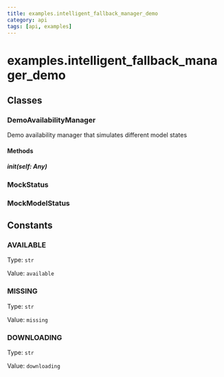 ```yaml
---
title: examples.intelligent_fallback_manager_demo
category: api
tags: [api, examples]
---
```


# examples.intelligent_fallback_manager_demo



## Classes

### DemoAvailabilityManager

Demo availability manager that simulates different model states

#### Methods

##### __init__(self: Any)



### MockStatus



### MockModelStatus



## Constants

### AVAILABLE

Type: `str`

Value: `available`

### MISSING

Type: `str`

Value: `missing`

### DOWNLOADING

Type: `str`

Value: `downloading`

